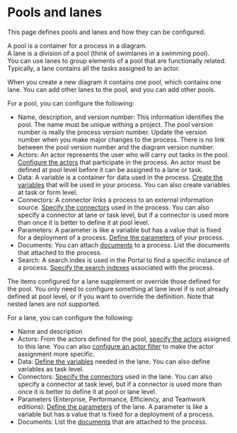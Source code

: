 # Pools and lanes

This page defines pools and lanes and how they can be configured.

A pool is a container for a process in a diagram.  
A lane is a division of a pool (think of swimlanes in a swimming pool).  
You can use lanes to group elements of a pool that are functionally related.  
Typically, a lane contains all the tasks assigned to an actor.

When you create a new diagram it contains one pool, which contains one lane. You can add other lanes to the pool, and you can add other pools.

For a pool, you can configure the following:

- Name, description, and version number: This information identifies the pool. The name must be unique withing a project. The pool version number is really the process version number. Update the version number when you make major changes to the process. There is no link between the pool version number and the diagram version number.
- Actors: An actor represents the user who will carry out tasks in the pool. [Configure the actors](actors.md) that participate in the process. An actor must be defined at pool level before it can be assigned to a lane or task.
- Data: A variable is a container for data used in the process. [Create the variables](specify-data-in-a-process-definition.md) that will be used in your process. You can also create variables at task or form level.
- Connectors: A connector links a process to an external information source. [Specify the connectors](connectivity-overview.md) used in the process. You can also specify a connector at lane or task level, but if a connector is used more than once it is better to define it at pool level.
- Parameters: A parameter is like a variable but has a value that is fixed for a deployment of a process. [Define the parameters](parameters.md) of your process. 
- Documents: You can attach [documents](documents.md) to a process. List the documents that attached to the process.
- Search: A search index is used in the Portal to find a specific instance of a process. [Specify the search indexes](search-index.md) associated with the process.

The items configured for a lane supplement or override those defined for the pool. You only need to configure something at lane level if is not already defined at pool level, or if you want to override the definition. Note that nested lanes are not supported.  

For a lane, you can configure the following:

- Name and description
- Actors: From the actors defined for the pool, [specify the actors](actors.md) assigned to this lane. You can also [configure an actor filter](actors.md) to make the actor assignment more specific.
- Data: [Define the variables](specify-data-in-a-process-definition.md) needed in the lane. You can also define variables as task level.
- Connectors: [Specify the connectors](connectivity-overview.md) used in the lane. You can also specify a connector at task level, but if a connector is used more than once it is better to define it at pool or lane level.
- Parameters (Enterprise, Performance, Efficiency, and Teamwork editions): [Define the parameters](parameters.md) of the lane. A parameter is like a variable but has a value that is fixed for a deployment of a process.
- Documents: List the [documents](documents.md) that are attached to the process.

